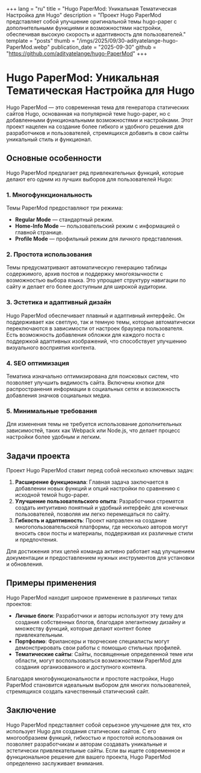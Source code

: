 +++
lang = "ru"
title = "Hugo PaperMod: Уникальная Тематическая Настройка для Hugo"
description = "Проект Hugo PaperMod представляет собой улучшение оригинальной темы hugo-paper с дополнительными функциями и возможностями настройки, обеспечивая высокую скорость и адаптивность для пользователей."
template = "posts"
thumb = "/imgs/2025/09/30-adityatelange-hugo-PaperMod.webp"
publication_date = "2025-09-30"
github = "https://github.com/adityatelange/hugo-PaperMod"
+++

# Hugo PaperMod: Уникальная Тематическая Настройка для Hugo

Hugo PaperMod — это современная тема для генератора статических сайтов Hugo, основанная на популярной теме hugo-paper, но с добавленными функциональными возможностями и настройками. Этот проект нацелен на создание более гибкого и удобного решения для разработчиков и пользователей, стремящихся добавить в свои сайты уникальный стиль и функционал.

## Основные особенности

Hugo PaperMod предлагает ряд привлекательных функций, которые делают его одним из лучших выборов для пользователей Hugo:

### 1. Многофункциональность
Темы PaperMod предоставляют три режима: 
- **Regular Mode** — стандартный режим.
- **Home-Info Mode** — пользовательский режим с информацией о главной странице.
- **Profile Mode** — профильный режим для личного представления.

### 2. Простота использования
Темы предусматривают автоматическую генерацию таблицы содержимого, архив постов и поддержку многоязычности с возможностью выбора языка. Это упрощает структуру навигации по сайту и делает его более доступным для широкой аудитории.

### 3. Эстетика и адаптивный дизайн
Hugo PaperMod обеспечивает плавный и адаптивный интерфейс. Он поддерживает как светлую, так и темную темы, которые автоматически переключаются в зависимости от настроек браузера пользователя. Есть возможность добавления обложки для каждого поста с поддержкой адаптивных изображений, что способствует улучшению визуального восприятия контента.

### 4. SEO оптимизация
Тематика изначально оптимизирована для поисковых систем, что позволяет улучшить видимость сайта. Включены кнопки для распространения информации в социальных сетях и возможность добавления значков социальных медиа.

### 5. Минимальные требования
Для изменения темы не требуется использование дополнительных зависимостей, таких как Webpack или Node.js, что делает процесс настройки более удобным и легким.

## Задачи проекта

Проект Hugo PaperMod ставит перед собой несколько ключевых задач:

1. **Расширение функционала**: Главная задача заключается в добавлении новых функций и опций настройки по сравнению с исходной темой hugo-paper.
2. **Улучшение пользовательского опыта**: Разработчики стремятся создать интуитивно понятный и удобный интерфейс для конечных пользователей, позволяя им легко перемещаться по сайту.
3. **Гибкость и адаптивность**: Проект направлен на создание многопользовательской платформы, где несколько авторов могут вносить свои посты и материалы, поддерживая их различные стили и предпочтения.

Для достижения этих целей команда активно работает над улучшением документации и предоставлением нужных инструментов для установки и обновления.

## Примеры применения

Hugo PaperMod находит широкое применение в различных типах проектов:

- **Личные блоги**: Разработчики и авторы используют эту тему для создания собственных блогов, благодаря элегантному дизайну и множеству функций, которые делают контент более привлекательным.
- **Портфолио**: Фрилансеры и творческие специалисты могут демонстрировать свои работы с помощью стильных профилей.
- **Тематические сайты**: Сайты, посвященные определенной теме или области, могут воспользоваться возможностями PaperMod для создания организованного и доступного контента.

Благодаря многофункциональности и простоте настройки, Hugo PaperMod становится идеальным выбором для многих пользователей, стремящихся создать качественный статический сайт.

## Заключение

Hugo PaperMod представляет собой серьезное улучшение для тех, кто использует Hugo для создания статических сайтов. С его многообразием функций, гибкостью и простотой использования он позволяет разработчикам и авторам создавать уникальные и эстетически привлекательные сайты. Если вы ищете современное и функциональное решение для вашего проекта, Hugo PaperMod определенно заслуживает внимания.
